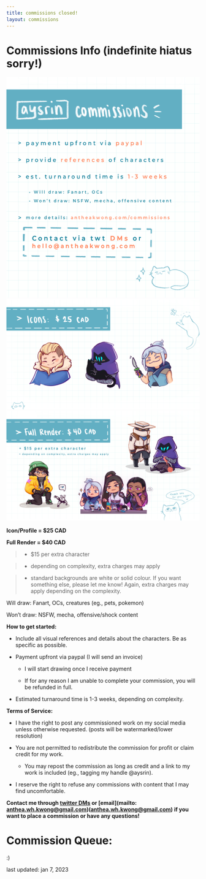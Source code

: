 ```yaml
---
title: commissions closed!
layout: commissions
---
```


# Commissions Info (indefinite hiatus sorry!)

![commission examples](/assets/images/aysrin_commissions_tos_1.PNG)
![commission examples](/assets/images/aysrin_commissions_icons_2.PNG) 
![commission examples](/assets/images/aysrin_commissions_fullrender_3.PNG)

**Icon/Profile = $25 CAD**

**Full Render = $40 CAD**

> - $15 per extra character

> - depending on complexity, extra charges may apply

> - standard backgrounds are white or solid colour. If you want something else, please let me know! Again, extra charges may apply depending on the complexity.


Will draw: Fanart, OCs, creatures (eg., pets, pokemon)

Won’t draw: NSFW, mecha, offensive/shock content



**How to get started:**

- Include all visual references and details about the characters. Be as specific as possible.

- Payment upfront via paypal (I will send an invoice)

    - I will start drawing once I receive payment

    - If for any reason I am unable to complete your commission, you will be refunded in full.

- Estimated turnaround time is 1-3 weeks, depending on complexity.


**Terms of Service:**
- I have the right to post any commissioned work on my social media unless otherwise requested. (posts will be watermarked/lower resolution)

- You are not permitted to redistribute the commission for profit or claim credit for my work. 

    - You may repost the commission as long as credit and a link to my work is included (eg., tagging my handle @aysrin).

- I reserve the right to refuse any commissions with content that I may find uncomfortable.

**Contact me through [twitter DMs](https://twitter.com/aysrin) or [email](mailto: anthea.wh.kwong@gmail.com)(anthea.wh.kwong@gmail.com) if you want to place a commission or have any questions!**

# **Commission Queue:** 

:)

last updated: jan 7, 2023

